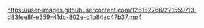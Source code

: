 

https://user-images.githubusercontent.com/126162766/221559713-d83fee8f-e359-41dc-802e-d1b84ac47b37.mp4


